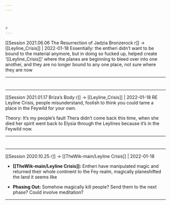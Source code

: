 ```yaml
---
---



#
---
```


[[Session 2021.06.06 The Resurrection of Jadzia Bronzerock r]] -> [[Leyline_Crisis]] | 2022-01-18
Essentially: the entheri didn’t want to be bound to the material anymore, but in doing so fucked up, helped create ‘[[Leyline_Crisis]]’ where the planes are beginning to bleed over into one another, and they are no longer bound to any one place, not sure where they are now

---


#
---

[[Session 2021.01.17 Briza’s Body r]] -> [[Leyline_Crisis]] | 2022-01-18
RE Leyline Crisis, people misunderstand, foolish to think you could tame a place in the Feywild for your own.

Theory: It’s my people’s fault Thera didn’t come back this time, when she died her spirit went back to Elysia through the Leylines because it’s in the Feywild now.

---




#
---

[[Session 2020.10.25 r]] -> [[TheWik-main/Leyline Crisis]] | 2022-01-18
-   **[[TheWik-main/Leyline Crisis]]:** Entheri have manipulated magic and returned their whole continent to the Fey realm, magically planeshifted the land it seems like
    
-   **Phasing Out:** Somehow magically kill people? Send them to the next phase? Could involve meditation?

---

